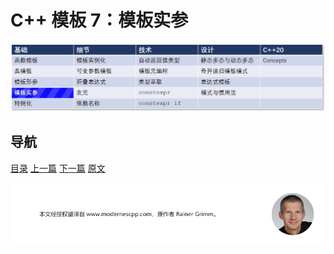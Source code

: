 # C++ 模板 7：模板实参

![模板实参](img/模板实参.png)

## 导航

[目录](https://github.com/yqZhang4480/TranslateBlogs/blob/master/CPP_Templates/目录.md)	[上一篇](https://github.com/yqZhang4480/TranslateBlogs/blob/master/CPP_Templates/模板6.md)	[下一篇](https://github.com/yqZhang4480/TranslateBlogs/blob/master/CPP_Templates/模板8.md)	[原文](http://www.modernescpp.com/index.php/template-arguments)

![](./img/tail.png)